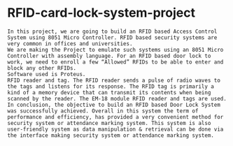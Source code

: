# RFID-card-lock-system-project


    In this project, we are going to build an RFID based Access Control System using 8051 Micro Controller. RFID based security systems are very common in offices and universities.
    We are making the Project to emulate such systems using an 8051 Micro Controller with assembly language. For an RFID based door lock to work, we need to enroll a few “Allowed” RFIDs to be able to enter and block any other RFIDs.
    Software used is Proteus.
    RFID reader and tag. The RFID reader sends a pulse of radio waves to the tags and listens for its response. The RFID tag is primarily a kind of a memory device that can transmit its contents when being scanned by the reader. The EM-18 module RFID reader and tags are used.
    In conclusion, the objective to build an RFID based Door Lock System was successfully achieved. Overall in this system the term of performance and efficiency, has provided a very convenient method for security system or attendance marking system. This system is also user-friendly system as data manipulation & retrieval can be done via the interface making security system or attendance marking system.
